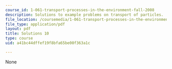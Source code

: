 ```yaml
---
course_id: 1-061-transport-processes-in-the-environment-fall-2008
description: Solutions to example problems on transport of particles.
file_location: /coursemedia/1-061-transport-processes-in-the-environment-fall-2008/a41bc44dffef19f8bfa65be00f363a1c_solutions10.pdf
file_type: application/pdf
layout: pdf
title: Solutions 10
type: course
uid: a41bc44dffef19f8bfa65be00f363a1c

---
```

None